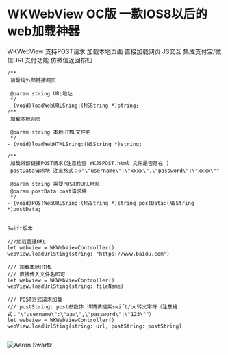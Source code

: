 # WKWebView OC版 一款IOS8以后的web加载神器
WKWebView 支持POST请求 加载本地页面 直接加载网页 JS交互 集成支付宝/微信URL支付功能  仿微信返回按钮
```
/**
 加载纯外部链接网页

 @param string URL地址
 */
- (void)loadWebURLSring:(NSString *)string;
/**
 加载本地网页
 
 @param string 本地HTML文件名
 */
- (void)loadWebHTMLSring:(NSString *)string;

/**
 加载外部链接POST请求(注意检查 WKJSPOST.html 文件是否存在 )
 postData请求块 注意格式：@"\"username\":\"xxxx\",\"password\":\"xxxx\""
 
 @param string 需要POST的URL地址
 @param postData post请求块
 */
- (void)POSTWebURLSring:(NSString *)string postData:(NSString *)postData;


Swift版本

///加载普通URL
let webView = WKWebViewController()
webView.loadUrlSting(string: "https://www.baidu.com")

/// 加载本地HTML
/// 直接传入文件名即可
let webView = WKWebViewController()
webView.loadUrlSting(string: fileName)

/// POST方式请求加载
/// postString: post参数体 详情请搜索swift/oc转义字符（注意格式："\"username\":\"aaa\",\"password\":\"123\""）
let webView = WKWebViewController()
webView.loadUrlSting(string: url, postString: postString)


```

![Aaron Swartz](https://github.com/XFIOSXiaoFeng/WKWebView/blob/master/WKWebView/XFWkwebView/testimage.gif)



